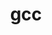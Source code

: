 ---
title: "gcc"
layout: cache
categories: [package, develop-2023-05-18]
meta: {"versions": ["11.2.0", "12.1.0", "12.3.0", "13.1.0"], "compilers": ["gcc@=11.3.0", "gcc@=7.3.1"], "oss": ["amzn2", "ubuntu22.04"], "platforms": ["linux"], "targets": ["aarch64", "neoverse_n1", "x86_64_v3"], "stacks": ["aws-ahug", "aws-ahug-aarch64", "aws-isc", "aws-isc-aarch64", "aws-pcluster-icelake", "aws-pcluster-neoverse_n1", "aws-pcluster-neoverse_v1", "aws-pcluster-skylake", "root", "tutorial"], "num_specs": 9, "num_specs_by_stack": {"aws-isc-aarch64": 2, "root": 9, "aws-pcluster-neoverse_v1": 1, "aws-pcluster-neoverse_n1": 1, "aws-ahug-aarch64": 2, "aws-pcluster-icelake": 1, "aws-pcluster-skylake": 1, "aws-ahug": 1, "aws-isc": 1, "tutorial": 1}}
spec_details: [{"hash": "josxktgp2bz4og4tp7xcnyuvtk7pyc2u", "compiler": "gcc@=7.3.1", "versions": ["11.2.0"], "os": "amzn2", "platform": "linux", "target": "aarch64", "variants": ["~binutils", "+bootstrap", "build_system=autotools", "build_type=RelWithDebInfo", "~graphite", "languages='c,c++,fortran'", "~nvptx", "patches=0d13622,cc6112d", "~piclibs", "~profiled", "~strip"], "stacks": ["aws-isc-aarch64", "root"], "size": "-", "tarball": "https://binaries.spack.io/releases/develop-2023-05-18/build_cache/linux-amzn2-aarch64/gcc-7.3.1/gcc-11.2.0/linux-amzn2-aarch64-gcc-7.3.1-gcc-11.2.0-josxktgp2bz4og4tp7xcnyuvtk7pyc2u.spack"}, {"hash": "pmncigkkmadiv2uzvhiot3vm7acfwmb4", "compiler": "gcc@=7.3.1", "versions": ["12.3.0"], "os": "amzn2", "platform": "linux", "target": "aarch64", "variants": ["+binutils", "+bootstrap", "build_system=autotools", "build_type=RelWithDebInfo", "~graphite", "languages='c,c++,fortran'", "~nvptx", "~piclibs", "~profiled", "~strip"], "stacks": ["root", "aws-pcluster-neoverse_v1", "aws-pcluster-neoverse_n1"], "size": "-", "tarball": "https://binaries.spack.io/releases/develop-2023-05-18/build_cache/linux-amzn2-aarch64/gcc-7.3.1/gcc-12.3.0/linux-amzn2-aarch64-gcc-7.3.1-gcc-12.3.0-pmncigkkmadiv2uzvhiot3vm7acfwmb4.spack"}, {"hash": "gp4eih55jgrl6o5bad72jmcsslybjba4", "compiler": "gcc@=7.3.1", "versions": ["13.1.0"], "os": "amzn2", "platform": "linux", "target": "aarch64", "variants": ["~binutils", "+bootstrap", "build_system=autotools", "build_type=RelWithDebInfo", "~graphite", "languages='c,c++,fortran'", "~nvptx", "~piclibs", "~profiled", "~strip"], "stacks": ["root", "aws-ahug-aarch64"], "size": "-", "tarball": "https://binaries.spack.io/releases/develop-2023-05-18/build_cache/linux-amzn2-aarch64/gcc-7.3.1/gcc-13.1.0/linux-amzn2-aarch64-gcc-7.3.1-gcc-13.1.0-gp4eih55jgrl6o5bad72jmcsslybjba4.spack"}, {"hash": "6uoxh7gfcci2hxjv54qapyxv4g7y7awr", "compiler": "gcc@=7.3.1", "versions": ["13.1.0"], "os": "amzn2", "platform": "linux", "target": "neoverse_n1", "variants": ["~binutils", "+bootstrap", "build_system=autotools", "build_type=RelWithDebInfo", "~graphite", "languages='c,c++,fortran'", "~nvptx", "~piclibs", "~profiled", "~strip"], "stacks": ["root", "aws-ahug-aarch64"], "size": "-", "tarball": "https://binaries.spack.io/releases/develop-2023-05-18/build_cache/linux-amzn2-neoverse_n1/gcc-7.3.1/gcc-13.1.0/linux-amzn2-neoverse_n1-gcc-7.3.1-gcc-13.1.0-6uoxh7gfcci2hxjv54qapyxv4g7y7awr.spack"}, {"hash": "mrrgltgllg3naqejw3woawyrxmfodcxq", "compiler": "gcc@=7.3.1", "versions": ["11.2.0"], "os": "amzn2", "platform": "linux", "target": "neoverse_n1", "variants": ["~binutils", "+bootstrap", "build_system=autotools", "build_type=RelWithDebInfo", "~graphite", "languages='c,c++,fortran'", "~nvptx", "patches=0d13622,cc6112d", "~piclibs", "~profiled", "~strip"], "stacks": ["aws-isc-aarch64", "root"], "size": "-", "tarball": "https://binaries.spack.io/releases/develop-2023-05-18/build_cache/linux-amzn2-neoverse_n1/gcc-7.3.1/gcc-11.2.0/linux-amzn2-neoverse_n1-gcc-7.3.1-gcc-11.2.0-mrrgltgllg3naqejw3woawyrxmfodcxq.spack"}, {"hash": "o6qag46bnbgwwpyr2iya2z7t5bb6jsk3", "compiler": "gcc@=7.3.1", "versions": ["12.3.0"], "os": "amzn2", "platform": "linux", "target": "x86_64_v3", "variants": ["+binutils", "+bootstrap", "build_system=autotools", "build_type=RelWithDebInfo", "~graphite", "languages='c,c++,fortran'", "~nvptx", "~piclibs", "~profiled", "~strip"], "stacks": ["root", "aws-pcluster-icelake", "aws-pcluster-skylake"], "size": "-", "tarball": "https://binaries.spack.io/releases/develop-2023-05-18/build_cache/linux-amzn2-x86_64_v3/gcc-7.3.1/gcc-12.3.0/linux-amzn2-x86_64_v3-gcc-7.3.1-gcc-12.3.0-o6qag46bnbgwwpyr2iya2z7t5bb6jsk3.spack"}, {"hash": "miqltgisxlk24fefqx63rioe36seb3ob", "compiler": "gcc@=7.3.1", "versions": ["13.1.0"], "os": "amzn2", "platform": "linux", "target": "x86_64_v3", "variants": ["~binutils", "+bootstrap", "build_system=autotools", "build_type=RelWithDebInfo", "~graphite", "languages='c,c++,fortran'", "~nvptx", "~piclibs", "~profiled", "~strip"], "stacks": ["aws-ahug", "root"], "size": "-", "tarball": "https://binaries.spack.io/releases/develop-2023-05-18/build_cache/linux-amzn2-x86_64_v3/gcc-7.3.1/gcc-13.1.0/linux-amzn2-x86_64_v3-gcc-7.3.1-gcc-13.1.0-miqltgisxlk24fefqx63rioe36seb3ob.spack"}, {"hash": "mqqhsufdb2obkt3rvozusstxfg2xe4od", "compiler": "gcc@=7.3.1", "versions": ["11.2.0"], "os": "amzn2", "platform": "linux", "target": "x86_64_v3", "variants": ["~binutils", "+bootstrap", "build_system=autotools", "build_type=RelWithDebInfo", "~graphite", "languages='c,c++,fortran'", "~nvptx", "patches=0d13622,cc6112d", "~piclibs", "~profiled", "~strip"], "stacks": ["root", "aws-isc"], "size": "-", "tarball": "https://binaries.spack.io/releases/develop-2023-05-18/build_cache/linux-amzn2-x86_64_v3/gcc-7.3.1/gcc-11.2.0/linux-amzn2-x86_64_v3-gcc-7.3.1-gcc-11.2.0-mqqhsufdb2obkt3rvozusstxfg2xe4od.spack"}, {"hash": "s5e5zwrzqozb5e6liaz3tjm6achptgzx", "compiler": "gcc@=11.3.0", "versions": ["12.1.0"], "os": "ubuntu22.04", "platform": "linux", "target": "x86_64_v3", "variants": ["~binutils", "+bootstrap", "build_system=autotools", "build_type=RelWithDebInfo", "~graphite", "languages='c,c++,fortran'", "~nvptx", "patches=cc6112d", "~piclibs", "~profiled", "~strip"], "stacks": ["root", "tutorial"], "size": "-", "tarball": "https://binaries.spack.io/releases/develop-2023-05-18/build_cache/linux-ubuntu22.04-x86_64_v3/gcc-11.3.0/gcc-12.1.0/linux-ubuntu22.04-x86_64_v3-gcc-11.3.0-gcc-12.1.0-s5e5zwrzqozb5e6liaz3tjm6achptgzx.spack"}]
---